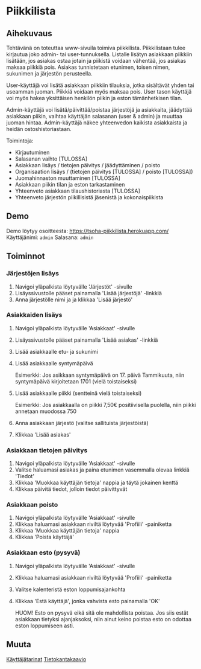 # Piikkilista
## Aihekuvaus
Tehtävänä on toteuttaa www-sivuila toimiva piikkilista. Piikkilistaan
tulee kirjautua joko admin- tai user-tunnuksella. Listalle
lisätyn asiakkaan piikkiin lisätään, jos asiakas ostaa jotain ja piikistä
voidaan vähentää, jos asiakas maksaa piikkiä pois. Asiakas tunnistetaan
etunimen, toisen nimen, sukunimen ja järjestön perusteella.

User-käyttäjä voi lisätä asiakkaan piikkiin tilauksia, jotka sisältävät 
yhden tai useamman juoman. Piikkiä voidaan myös maksaa pois. User tason 
käyttäjä voi myös hakea yksittäisen henkilön piikin ja eston 
tämänhetkisen tilan.

Admin-käyttäjä voi lisätä/päivittää/poistaa järjestöjä ja asiakkaita,
jäädyttää asiakkaan piikin, vaihtaa käyttäjän salasanan (user & admin)
ja muuttaa juoman hintaa. Admin-käyttäjä näkee yhteenvedon kaikista
asiakkaista ja heidän ostoshistoriastaan.

Toimintoja:
- Kirjautuminen
- Salasanan vaihto [TULOSSA]
- Asiakkaan lisäys / tietojen päivitys / jäädyttäminen / poisto
- Organisaation lisäys / (tietojen päivitys [TULOSSA] / poisto [TULOSSA])
- Juomahinnaston muuttaminen [TULOSSA]
- Asiakkaan piikin tilan ja eston tarkastaminen
- Yhteenveto asiakkaan tilaushistoriasta [TULOSSA]
- Yhteenveto järjestön piikillisistä jäsenistä ja kokonaispiikista

## Demo
Demo löytyy osoitteesta: https://tsoha-piikkilista.herokuapp.com/
Käyttäjänimi: `admin`
Salasana: `admin`

## Toiminnot

### Järjestöjen lisäys
1. Navigoi yläpalkista löytyvälle 'Järjestöt' -sivulle
2. Lisäyssivustolle pääset painamalla 'Lisää järjestöjä' -linkkiä
3. Anna järjestölle nimi ja ja klikkaa 'Lisää järjestö'

### Asiakkaiden lisäys
1. Navigoi yläpalkista löytyvälle 'Asiakkaat' -sivulle
2. Lisäyssivustolle pääset painamalla 'Lisää asiakas' -linkkiä
3. Lisää asiakkaalle etu- ja sukunimi
4. Lisää asiakkaalle syntymäpäivä

   Esimerkki: Jos asikkaan syntymäpäivä on 17. päivä Tammikuuta,
   niin syntymäpäivä kirjoitetaan 1701 (vielä toistaiseksi)
   
5. Lisää asiakkaalle piikki (sentteinä vielä toistaiseksi)

   Esimerkki: Jos asiakkaalla on piikki 7,50€ positiivisella puolella,
   niin piikki annetaan muodossa 750
   
6. Anna asiakkaan järjestö (valitse sallituista järjestöistä)
7. Klikkaa 'Lisää asiakas'

### Asiakkaan tietojen päivitys
1. Navigoi yläpalkista löytyvälle 'Asiakkaat' -sivulle
2. Valitse haluamasi asiakas ja paina etunimen vasemmalla olevaa linkkiä 'Tiedot'
3. Klikkaa 'Muokkaa käyttäjän tietoja' nappia ja täytä jokainen kenttä
4. Klikkaa päivitä tiedot, jolloin tiedot päivittyvät

### Asiakkaan poisto
1. Navigoi yläpalkista löytyvälle 'Asiakkaat' -sivulle
2. Klikkaa haluamasi asiakkaan riviltä löytyvää 'Profiili' -painiketta
3. Klikkaa 'Muokkaa käyttäjän tietoja' nappia
4. Klikkaa 'Poista käyttäjä'

### Asiakkaan esto (pysyvä)
1. Navigoi yläpalkista löytyvälle 'Asiakkaat' -sivulle
2. Klikkaa haluamasi asiakkaan riviltä löytyvää 'Profiili' -painiketta
3. Valitse kalenteristä eston loppumisajankohta
4. Klikkaa 'Estä käyttäjä', jonka vahvista esto painamalla 'OK'

   HUOM! Esto on pysyvä eikä sitä ole mahdollista poistaa. Jos siis
   estät asiakkaan tietyksi ajanjaksoksi, niin ainut keino poistaa
   esto on odottaa eston loppumiseen asti.

## Muuta

[Käyttäjätarinat](https://github.com/valtterikodisto/piikkilista/blob/master/documentation/user_stories.md)
[Tietokantakaavio](https://github.com/valtterikodisto/piikkilista/tree/master/documentation/database.png)
